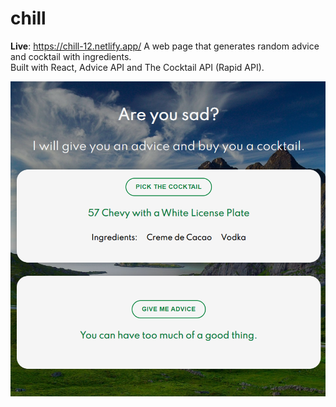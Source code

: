# chill

**Live**: https://chill-12.netlify.app/ 
A web page that generates random advice and cocktail with ingredients.  
Built with React, Advice API and The Cocktail API (Rapid API).

![](screenshot.png)

